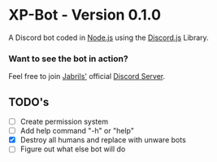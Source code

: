 # XP-Bot - Version 0.1.0
A Discord bot coded in [Node.js](https://github.com/nodejs/node) using the [Discord.js](https://github.com/discordjs/discord.js) Library. 

### Want to see the bot in action?
Feel free to join [Jabrils'](https://www.youtube.com/channel/UCQALLeQPoZdZC4JNUboVEUg) official [Discord Server](https://www.discord.gg/qQ9QUXq).
## TODO's
- [ ] Create permission system
- [ ] Add help command "-h" or "help"
- [x] Destroy all humans and replace with unware bots
- [ ] Figure out what else bot will do
